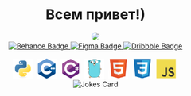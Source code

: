 <div id="header" align="center">
 <h1>Всем привет!)</h1>
  <img src="https://media.giphy.com/media/v1.Y2lkPTc5MGI3NjExNW1jNHBydDhwNGp5ZXNrM3gwdzUyaXB2Zzd2YWRwNWl1d24xM2JqZCZlcD12MV9pbnRlcm5hbF9naWZfYnlfaWQmY3Q9Zw/10bxTLrpJNS0PC/giphy.gif" width="500" style="border-radius: 15px;"/>

  <div id="badges">
    <a href="https://www.behance.net/muratkarimov">
      <img src="https://img.shields.io/badge/Behance-053eff?style=for-the-badge&logo=behance&logoColor=white" alt="Behance Badge"/>
    </a>
    <a href="https://www.figma.com/@mik7">
      <img src="https://img.shields.io/badge/Figma-f24e1e?style=for-the-badge&logo=figma&logoColor=white" alt="Figma Badge"/>
    </a>
    <a href="https://dribbble.com/Mikarmk">
      <img src="https://img.shields.io/badge/Dribbble-ea4c89?style=for-the-badge&logo=dribbble&logoColor=white" alt="Dribbble Badge"/>
    </a>
  </div>
  <img src="https://komarev.com/ghpvc/?username=mikarmk&style=flat-square&color=blue" alt=""/>
<div>
  <img src="https://github.com/devicons/devicon/blob/master/icons/python/python-original.svg" title="Python" alt="Python" width="40" height="40"/>&nbsp;
  <img src="https://github.com/devicons/devicon/blob/master/icons/cplusplus/cplusplus-original.svg" title="C++" alt="C++" width="40" height="40"/>&nbsp;
  <img src="https://github.com/devicons/devicon/blob/master/icons/csharp/csharp-original.svg" title="C#" alt="C#" width="40" height="40"/>&nbsp;
  <img src="https://github.com/devicons/devicon/blob/master/icons/go/go-original.svg" title="Go" alt="Go" width="40" height="40"/>&nbsp;
  <img src="https://github.com/devicons/devicon/blob/master/icons/html5/html5-original.svg" title="HTML5" alt="HTML5" width="40" height="40"/>&nbsp;
  <img src="https://github.com/devicons/devicon/blob/master/icons/css3/css3-original.svg" title="CSS3" alt="CSS3" width="40" height="40"/>&nbsp;
  <img src="https://github.com/devicons/devicon/blob/master/icons/javascript/javascript-original.svg" title="JavaScript" alt="JavaScript" width="40" height="40"/>&nbsp;
</div>

<img src="https://readme-jokes.vercel.app/api" alt="Jokes Card" />

</div>
